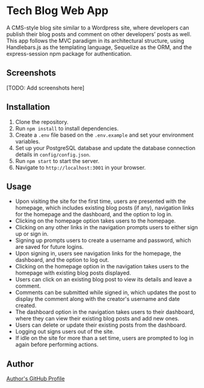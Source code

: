 # Tech Blog Web App

A CMS-style blog site similar to a Wordpress site, where developers can publish their blog posts and comment on other developers’ posts as well. This app follows the MVC paradigm in its architectural structure, using Handlebars.js as the templating language, Sequelize as the ORM, and the express-session npm package for authentication.

## Screenshots

[TODO: Add screenshots here]

## Installation

1. Clone the repository.
2. Run `npm install` to install dependencies.
3. Create a `.env` file based on the `.env.example` and set your environment variables.
4. Set up your PostgreSQL database and update the database connection details in `config/config.json`.
5. Run `npm start` to start the server.
6. Navigate to `http://localhost:3001` in your browser.

## Usage

- Upon visiting the site for the first time, users are presented with the homepage, which includes existing blog posts (if any), navigation links for the homepage and the dashboard, and the option to log in.
- Clicking on the homepage option takes users to the homepage.
- Clicking on any other links in the navigation prompts users to either sign up or sign in.
- Signing up prompts users to create a username and password, which are saved for future logins.
- Upon signing in, users see navigation links for the homepage, the dashboard, and the option to log out.
- Clicking on the homepage option in the navigation takes users to the homepage with existing blog posts displayed.
- Users can click on an existing blog post to view its details and leave a comment.
- Comments can be submitted while signed in, which updates the post to display the comment along with the creator's username and date created.
- The dashboard option in the navigation takes users to their dashboard, where they can view their existing blog posts and add new ones.
- Users can delete or update their existing posts from the dashboard.
- Logging out signs users out of the site.
- If idle on the site for more than a set time, users are prompted to log in again before performing actions.

## Author

[Author's GitHub Profile](https://github.com/tburzynski2)
